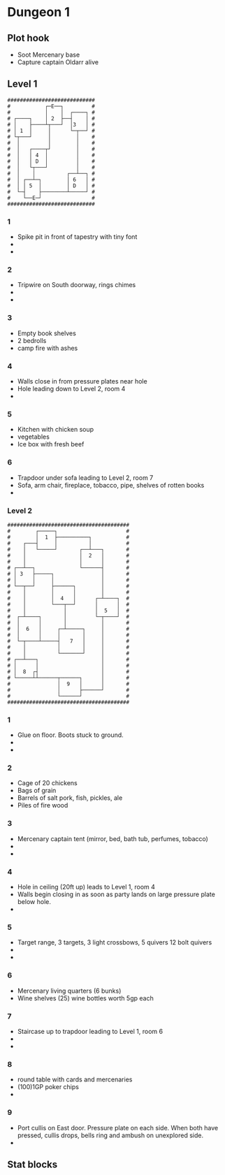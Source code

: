 # Dungeon 1

## Plot hook
- Soot Mercenary base
- Capture captain Oldarr alive

## Level 1

```
############################
#           ┌─E──┐         #
#           │    │  ┌────┐ #
# ┌────┐    │ 2  ├──┤    │ #
# │    ├────┴┬───┘  │3   │ #
# │ 1  │     │      └─┬──┘ #
# └┬───┘     │        │    #
#  │         │        │    #
#  │   ┌────┬┘        │    #
#  │   │ 4  │         │    #
#  │   │ D  │         │    #
#  │   └┬───┘         │    #
#  │    │          ┌──┴──┐ #
#  │ ┌──┴─┐        │ 6   │ #
#  │ │ 5  │        │ D   │ #
#  └─┤    ├────────┴─────┘ #
#    └──E─┘                #
############################
```

### 1
- Spike pit in front of tapestry with tiny font
-
-


### 2
- Tripwire on South doorway, rings chimes
-
-


### 3
-  Empty book shelves
-  2 bedrolls
-  camp fire with ashes


### 4
- Walls close in from pressure plates near hole
- Hole leading down to Level 2, room 4
-


### 5
- Kitchen with chicken soup
- vegetables
- Ice box with fresh beef


### 6
- Trapdoor under sofa leading to Level 2, room 7
- Sofa, arm chair, fireplace, tobacco, pipe, shelves of rotten books
-

### Level 2

```
#######################################
#        ┌─────┐                      #
#        │  1  ├──────────┐           #
#    ┌───┤     │          │           #
#    │   └─────┘       ┌──┴───┐       #
#    │                 │  2   │       #
#    │                 │      │       #
# ┌──┴──┐              └──────┤       #
# │ 3   ├─────┐               │       #
# │     │     │               │       #
# └──┬──┘     ├──────┐        │       #
#    │        │      │        │       #
#    │        │  4   │      ┌─┴────┐  #
#    │        └───┬──┘      │      │  #
#    │            │         │  5   │  #
#  ┌─┴────┐       │         └─┬────┘  #
#  │      │       │           │       #
#  │  6   │     ┌─┴─────┐     │       #
#  │      │     │       │     │       #
#  └─┬────┴─────┤   7   │     │       #
#    │          │       │     │       #
#    │          └───────┘     │       #
# ┌──┴───┐                    │       #
# │      │                    │       #
# │  8  ┌┤                    │       #
# └─────┴┴──────┬──────┐      │       #
#               │  9   │      │       #
#               │      ├──────┘       #
#               └──────┘              #
#######################################
```

### 1
- Glue on floor. Boots stuck to ground.
-
-

### 2
- Cage of 20 chickens
- Bags of grain
- Barrels of salt pork, fish, pickles, ale
- Piles of fire wood

### 3
- Mercenary captain tent (mirror, bed, bath tub, perfumes, tobacco)
-
-

### 4
- Hole in ceiling (20ft up) leads to Level 1, room 4
- Walls begin closing in as soon as party lands on large pressure plate below hole.
-

### 5
- Target range, 3 targets, 3 light crossbows, 5 quivers 12 bolt quivers 
-
-

### 6
- Mercenary living quarters (6 bunks)
- Wine shelves (25) wine bottles worth 5gp each

### 7
- Staircase up to trapdoor leading to Level 1, room 6
-
-

### 8
- round table with cards and mercenaries
- (100)1GP poker chips
-

### 9 
- Port cullis on East door. Pressure plate on each side. When both have pressed, cullis drops, bells ring and ambush on unexplored side.
-

## Stat blocks
